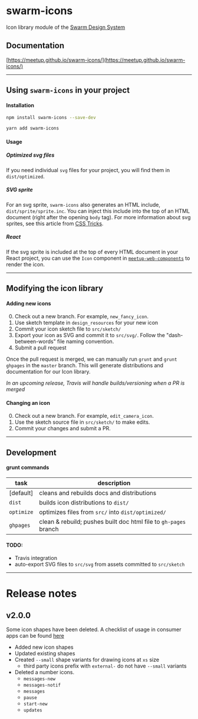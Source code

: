 swarm-icons
===========
Icon library module of the [Swarm Design System](https://github.com/meetup/swarm-design-system)

## Documentation
[https://meetup.github.io/swarm-icons/](https://meetup.github.io/swarm-icons/)


---------

## Using `swarm-icons` in your project

#### Installation

```bash
npm install swarm-icons --save-dev
```

```bash
yarn add swarm-icons
```

#### Usage

##### Optimized svg files
If you need individual `svg` files for your project, you will find them in `dist/optimized`.

##### SVG sprite
For an svg sprite, `swarm-icons` also generates an HTML include, `dist/sprite/sprite.inc`.
You can inject this include into the top of an HTML document (right after the opening `body` tag).
For more information about svg sprites, see this article from [CSS Tricks](https://css-tricks.com/svg-sprites-use-better-icon-fonts/).

##### React
If the svg sprite is included at the top of every HTML document in your React project, you can use the
`Icon` component in [`meetup-web-components`](https://github.com/meetup/meetup-web-components) to render the icon.

----------

## Modifying the icon library

#### Adding new icons
0. Check out a new branch. For example, `new_fancy_icon`.
1. Use sketch template in `design_resources` for your new icon
2. Commit your icon sketch file to `src/sketch/`
3. Export your icon as SVG and commit it to `src/svg/`. Follow the "dash-between-words" file naming convention.
4. Submit a pull request

Once the pull request is merged, we can manually run `grunt` and `grunt ghpages` in
the `master` branch. This will generate distributions and documentation for our Icon library.

*In an upcoming release, Travis will handle builds/versioning when a PR is merged*

#### Changing an icon
0. Check out a new branch. For example, `edit_camera_icon`.
1. Use the sketch source file in `src/sketch/` to make edits.
2. Commit your changes and submit a PR.


----------

## Development

#### grunt commands

task         | description
------------ | ------------------------
[default]    | cleans and rebuilds docs and distributions
`dist`       | builds icon distributions to `dist/`
`optimize`   | optimizes files from `src/` into `dist/optimized/`
`ghpages`    | clean & rebuild; pushes built doc html file to `gh-pages` branch

#### TODO:
- Travis integration
- auto-export SVG files to `src/svg` from assets committed to `src/sketch`

---------

# Release notes

## v2.0.0
Some icon shapes have been deleted. A checklist of usage in consumer apps can be found [here](https://docs.google.com/a/meetup.com/spreadsheets/d/1wgm7-aooN_FJkSnnzS6JbempVaazqX3suBtQv9Q0tNY/edit?usp=sharing)

- Added new icon shapes
- Updated existing shapes
- Created `--small` shape variants for drawing icons at `xs` size
	- third party icons prefix with `external-` do not have `--small` variants
- Deleted a number icons.
	- `messages-new`
	- `messages-notif`
	- `messages`
	- `pause`
	- `start-new`
	- `updates`
